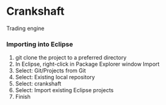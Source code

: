 # Crankshaft
Trading engine

### Importing into Eclipse
1. git clone the project to a preferred directory
2. In Eclipse, right-click in Package Explorer window Import
3. Select: Git/Projects from Git
4. Select: Existing local repository
5. Select: crankshaft
6. Select: Import existing Eclipse projects
7. Finish

